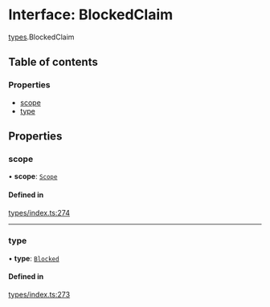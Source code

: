 # Interface: BlockedClaim

[types](../wiki/types).BlockedClaim

## Table of contents

### Properties

- [scope](../wiki/types.BlockedClaim#scope)
- [type](../wiki/types.BlockedClaim#type)

## Properties

### scope

• **scope**: [`Scope`](../wiki/types.Scope)

#### Defined in

[types/index.ts:274](https://github.com/PolymathNetwork/polymesh-sdk/blob/c6fe1be3/src/types/index.ts#L274)

___

### type

• **type**: [`Blocked`](../wiki/types.ClaimType#blocked)

#### Defined in

[types/index.ts:273](https://github.com/PolymathNetwork/polymesh-sdk/blob/c6fe1be3/src/types/index.ts#L273)
